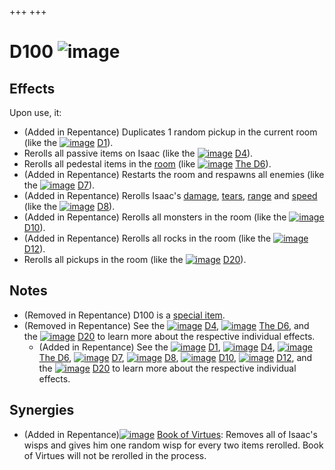 +++
+++

 # D100 ![image](/image/D100.png) 

Effects
---------


Upon use, it:



* (Added in Repentance) Duplicates 1 random pickup in the current room (like the [![image](/image/D1.png)](/wiki/D1 "D1") [D1](/wiki/D1 "D1")).
* Rerolls all passive items on Isaac (like the [![image](/image/D4.png)](/wiki/D4 "D4") [D4](/wiki/D4 "D4")).
* Rerolls all pedestal items in the [room](/wiki/Rooms "Rooms") (like [![image](/image/The_D6.png)](/wiki/The_D6 "The D6") [The D6](/wiki/The_D6 "The D6")).
* (Added in Repentance) Restarts the room and respawns all enemies (like the [![image](/image/D7.png)](/wiki/D7 "D7") [D7](/wiki/D7 "D7")).
* (Added in Repentance) Rerolls Isaac's [damage](/wiki/Damage "Damage"), [tears](/wiki/Tears "Tears"), [range](/wiki/Range "Range") and [speed](/wiki/Speed "Speed") (like the [![image](/image/D8.png)](/wiki/D8 "D8") [D8](/wiki/D8 "D8")).
* (Added in Repentance) Rerolls all monsters in the room (like the [![image](/image/D10.png)](/wiki/D10 "D10") [D10](/wiki/D10 "D10")).
* (Added in Repentance) Rerolls all rocks in the room (like the [![image](/image/D12.png)](/wiki/D12 "D12") [D12](/wiki/D12 "D12")).
* Rerolls all pickups in the room (like the [![image](/image/D20.png)](/wiki/D20 "D20") [D20](/wiki/D20 "D20")).


Notes
-------


* (Removed in Repentance) D100 is a [special item](/wiki/Special_item "Special item").
* (Removed in Repentance) See the [![image](/image/D4.png)](/wiki/D4 "D4") [D4](/wiki/D4 "D4"), [![image](/image/The_D6.png)](/wiki/The_D6 "The D6") [The D6](/wiki/The_D6 "The D6"), and the [![image](/image/D20.png)](/wiki/D20 "D20") [D20](/wiki/D20 "D20") to learn more about the respective individual effects.
	+ (Added in Repentance) See the [![image](/image/D1.png)](/wiki/D1 "D1") [D1](/wiki/D1 "D1"), [![image](/image/D4.png)](/wiki/D4 "D4") [D4](/wiki/D4 "D4"), [![image](/image/The_D6.png)](/wiki/The_D6 "The D6") [The D6](/wiki/The_D6 "The D6"), [![image](/image/D7.png)](/wiki/D7 "D7") [D7](/wiki/D7 "D7"), [![image](/image/D8.png)](/wiki/D8 "D8") [D8](/wiki/D8 "D8"), [![image](/image/D10.png)](/wiki/D10 "D10") [D10](/wiki/D10 "D10"), [![image](/image/D12.png)](/wiki/D12 "D12") [D12](/wiki/D12 "D12"), and the [![image](/image/D20.png)](/wiki/D20 "D20") [D20](/wiki/D20 "D20") to learn more about the respective individual effects.


Synergies
-----------


* (Added in Repentance)[![image](/image/Book_of_Virtues.png)](/wiki/Book_of_Virtues "Book of Virtues") [Book of Virtues](/wiki/Book_of_Virtues "Book of Virtues"): Removes all of Isaac's wisps and gives him one random wisp for every two items rerolled. Book of Virtues will not be rerolled in the process.


